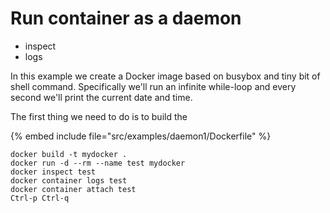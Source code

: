# Run container as a daemon

* inspect
* logs


In this example we create a Docker image based on busybox and tiny bit of shell command.
Specifically we'll run an infinite while-loop and every second we'll print the current date and time.

The first thing we need to do is to build the


{% embed include file="src/examples/daemon1/Dockerfile" %}

```
docker build -t mydocker .
docker run -d --rm --name test mydocker
docker inspect test
docker container logs test
docker container attach test
Ctrl-p Ctrl-q
```


